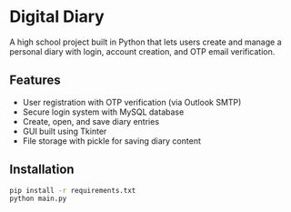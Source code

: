 # Digital Diary 

A high school project built in Python that lets users create and manage a personal diary with login, account creation, and OTP email verification.

## Features
- User registration with OTP verification (via Outlook SMTP)
- Secure login system with MySQL database
- Create, open, and save diary entries
- GUI built using Tkinter
- File storage with pickle for saving diary content

## Installation
```bash
pip install -r requirements.txt
python main.py
